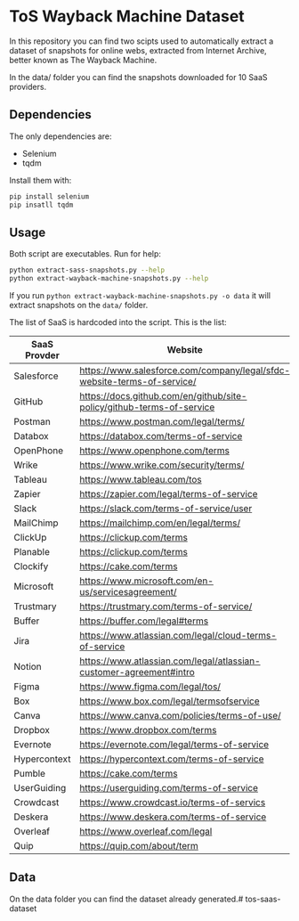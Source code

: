 # ToS Wayback Machine Dataset

In this repository you can find two scipts used to automatically extract a dataset of snapshots for online webs, extracted from Internet Archive, better known as The Wayback Machine.

In the data/ folder you can find the snapshots downloaded for 10 SaaS providers.

## Dependencies

The only dependencies are:

* Selenium
* tqdm

Install them with:

```bash
pip install selenium
pip insatll tqdm
```

## Usage

Both script are executables. Run for help:

```bash
python extract-sass-snapshots.py --help
python extract-wayback-machine-snapshots.py --help
```

If you run `python extract-wayback-machine-snapshots.py -o data` it will extract snapshots on the `data/` folder.

The list of SaaS is hardcoded into the script. This is the list:

| SaaS Provder | Website                                                                 |
|--------------|-------------------------------------------------------------------------|
| Salesforce   | https://www.salesforce.com/company/legal/sfdc-website-terms-of-service/ |
| GitHub       | https://docs.github.com/en/github/site-policy/github-terms-of-service   |
| Postman      | https://www.postman.com/legal/terms/                                    |
| Databox      | https://databox.com/terms-of-service                                    |
| OpenPhone    | https://www.openphone.com/terms                                         |
| Wrike        | https://www.wrike.com/security/terms/                                   |
| Tableau      | https://www.tableau.com/tos                                             |
| Zapier       | https://zapier.com/legal/terms-of-service                               |
| Slack        | https://slack.com/terms-of-service/user                                 |
| MailChimp    | https://mailchimp.com/en/legal/terms/                                   |
| ClickUp      | https://clickup.com/terms                                               |
| Planable     | https://clickup.com/terms                                               |
| Clockify     | https://cake.com/terms                                                  |
| Microsoft    | https://www.microsoft.com/en-us/servicesagreement/                      |
| Trustmary    | https://trustmary.com/terms-of-service/                                 |
| Buffer       | https://buffer.com/legal#terms                                          |
| Jira         | https://www.atlassian.com/legal/cloud-terms-of-service                  |
| Notion       | https://www.atlassian.com/legal/atlassian-customer-agreement#intro      |
| Figma        | https://www.figma.com/legal/tos/                                        |
| Box          | https://www.box.com/legal/termsofservice                                |
| Canva        | https://www.canva.com/policies/terms-of-use/                            |
| Dropbox      | https://www.dropbox.com/terms                                           |
| Evernote     | https://evernote.com/legal/terms-of-service                             |
| Hypercontext | https://hypercontext.com/terms-of-service                               |
| Pumble       | https://cake.com/terms                                                  |
| UserGuiding  | https://userguiding.com/terms-of-service                                |
| Crowdcast    | https://www.crowdcast.io/terms-of-servics                               |
| Deskera      | https://www.deskera.com/terms-of-service                                |
| Overleaf     | https://www.overleaf.com/legal                                          |
| Quip         | https://quip.com/about/term                                             |

## Data

On the data folder you can find the dataset already generated.# tos-saas-dataset
